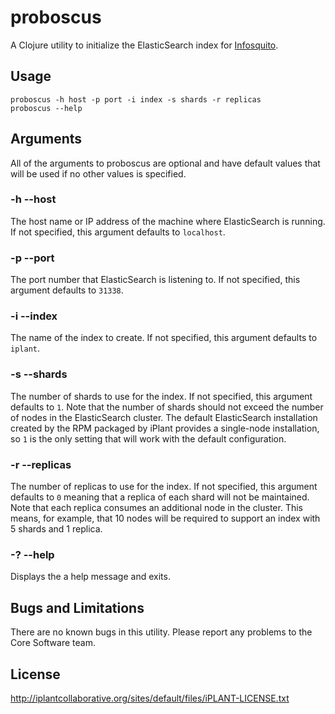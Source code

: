 # proboscus

A Clojure utility to initialize the ElasticSearch index for
[Infosquito](https://github.com/iPlantcollaborativeOpenSource/Infosquito).

## Usage

```
proboscus -h host -p port -i index -s shards -r replicas
proboscus --help
```

## Arguments

All of the arguments to proboscus are optional and have default values that will
be used if no other values is specified.

### -h --host

The host name or IP address of the machine where ElasticSearch is running. If
not specified, this argument defaults to `localhost`.

### -p --port

The port number that ElasticSearch is listening to. If not specified, this
argument defaults to `31338`.

### -i --index

The name of the index to create. If not specified, this argument defaults to
`iplant`.

### -s --shards

The number of shards to use for the index. If not specified, this argument
defaults to `1`. Note that the number of shards should not exceed the number of
nodes in the ElasticSearch cluster. The default ElasticSearch installation
created by the RPM packaged by iPlant provides a single-node installation, so
`1` is the only setting that will work with the default configuration.

### -r --replicas

The number of replicas to use for the index. If not specified, this argument
defaults to `0` meaning that a replica of each shard will not be maintained.
Note that each replica consumes an additional node in the cluster. This means,
for example, that 10 nodes will be required to support an index with 5 shards
and 1 replica.

### -? --help

Displays the a help message and exits.

## Bugs and Limitations

There are no known bugs in this utility. Please report any problems to the Core
Software team.

## License

http://iplantcollaborative.org/sites/default/files/iPLANT-LICENSE.txt
